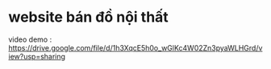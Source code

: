 # website bán đồ nội thất

video demo : https://drive.google.com/file/d/1h3XqcE5h0o_wGlKc4W02Zn3pyaWLHGrd/view?usp=sharing